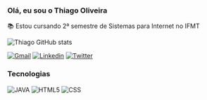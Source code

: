 ### Olá, eu sou o Thiago Oliveira 

📚 Estou cursando 2ª semestre de Sistemas para Internet no IFMT

![Thiago GitHub stats](https://github-readme-stats.vercel.app/api?username=thiagooliv1&theme=dark&show_icons=true)

[![Gmail](https://img.shields.io/badge/Gmail-D14836?style=for-the-badge&logo=gmail&logoColor=white)](thiagofrancaoliv@gmail.com)
[![Linkedin](https://img.shields.io/badge/LinkedIn-0077B5?style=for-the-badge&logo=linkedin&logoColor=white)](https://www.linkedin.com/in/thiago-fran%C3%A7a-5a523017b/)
[![Twitter](https://img.shields.io/badge/Twitter-1DA1F2?style=for-the-badge&logo=twitter&logoColor=white)](https://twitter.com/oliveeiraSMITH)

### Tecnologias 

<div>
  <img align="center" alt="JAVA" src="https://img.shields.io/badge/Java-ED8B00?style=for-the-badge&logo=java&logoColor=white"/>
  <img align="center" alt="HTML5" src="https://img.shields.io/badge/HTML5-E34F26?style=for-the-badge&logo=html5&logoColor=white"/>
  <img align="center" alt="CSS" src="https://img.shields.io/badge/CSS3-1572B6?style=for-the-badge&logo=css3&logoColor=white"/>
  
  
  
</div>
